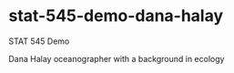 # stat-545-demo-dana-halay

STAT 545 Demo 

Dana Halay
oceanographer with a background in ecology 

